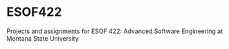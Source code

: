 # ESOF422

Projects and assignments for ESOF 422: Advanced Software Engineering at Montana State University
